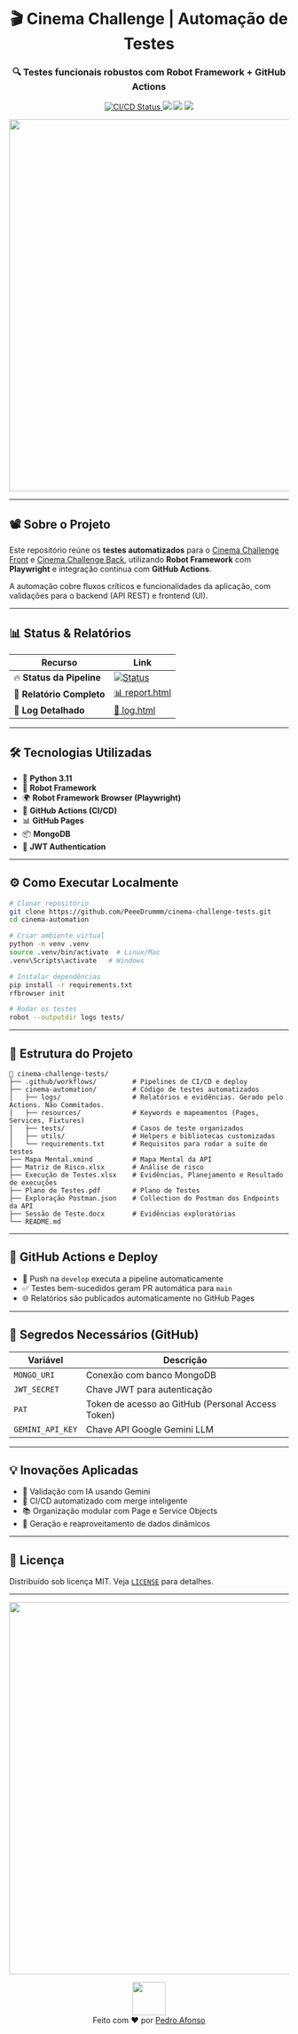 <p align="center">
  <h1 align="center">🎬 Cinema Challenge | Automação de Testes</h1>
  <h3 align="center">🔍 Testes funcionais robustos com Robot Framework + GitHub Actions</h3>
</p>

<p align="center">
  <a href="https://github.com/PeeeDrummm/cinema-challenge-tests/actions/workflows/ci-cd-pipeline.yml">
    <img src="https://img.shields.io/github/actions/workflow/status/PeeeDrummm/cinema-challenge-tests/ci-cd-pipeline.yml?branch=develop&style=for-the-badge&logo=github-actions&logoColor=white&label=CI/CD%20Pipeline" alt="CI/CD Status" />
  </a>
  <img src="https://img.shields.io/badge/Robot%20Framework-333333?style=for-the-badge&logo=robotframework&logoColor=white" />
  <img src="https://img.shields.io/badge/Playwright-45ba4b?style=for-the-badge&logo=playwright&logoColor=white" />
  <img src="https://img.shields.io/badge/python-3.11-3776AB?style=for-the-badge&logo=python&logoColor=white" />
</p>
<p align="center">
  <img src="https://media1.tenor.com/m/9gyW2QldGvkAAAAd/me-atrapaste-es-cine.gif" width="670" />
</p>

---

## 📽️ Sobre o Projeto

Este repositório reúne os **testes automatizados** para o [Cinema Challenge Front](https://github.com/juniorschmitz/cinema-challenge-front) e [Cinema Challenge Back](https://github.com/juniorschmitz/cinema-challenge-back), utilizando **Robot Framework** com **Playwright** e integração contínua com **GitHub Actions**.

A automação cobre fluxos críticos e funcionalidades da aplicação, com validações para o backend (API REST) e frontend (UI).

---

## 📊 Status & Relatórios

| Recurso | Link |
|---------|------|
| 🔥 **Status da Pipeline** | [![Status](https://img.shields.io/github/actions/workflow/status/PeeeDrummm/cinema-challenge-tests/ci-cd-pipeline.yml?branch=develop&logo=github)](https://github.com/PeeeDrummm/cinema-challenge-tests/actions/workflows/ci-cd-pipeline.yml) |
| 📑 **Relatório Completo** | [📊 report.html](https://peeedrummm.github.io/cinema-challenge-tests/report.html) |
| 📝 **Log Detalhado** | [📄 log.html](https://peeedrummm.github.io/cinema-challenge-tests/log.html) |

---

## 🛠️ Tecnologias Utilizadas

  - 🐍 **Python 3.11**
  - 🤖 **Robot Framework**
  - 🌍 **Robot Framework Browser (Playwright)**
  - 🚀 **GitHub Actions (CI/CD)**
  - 📊 **GitHub Pages**
  - 📦 **MongoDB**
  - 🔑 **JWT Authentication**

---

## ⚙️ Como Executar Localmente

```bash
# Clonar repositório
git clone https://github.com/PeeeDrummm/cinema-challenge-tests.git
cd cinema-automation

# Criar ambiente virtual
python -m venv .venv
source .venv/bin/activate  # Linux/Mac
.venv\Scripts\activate   # Windows

# Instalar dependências
pip install -r requirements.txt
rfbrowser init

# Rodar os testes
robot --outputdir logs tests/
```

---

## 🧱 Estrutura do Projeto

```
📁 cinema-challenge-tests/
├── .github/workflows/         # Pipelines de CI/CD e deploy
├── cinema-automation/         # Código de testes automatizados
│   ├── logs/                  # Relatórios e evidências. Gerado pelo Actions. Não Commitados.
│   ├── resources/             # Keywords e mapeamentos (Pages, Services, Fixtures)
│   ├── tests/                 # Casos de teste organizados
│   ├── utils/                 # Helpers e bibliotecas customizadas
│   └── requirements.txt       # Requisitos para rodar a suíte de testes
├── Mapa Mental.xmind          # Mapa Mental da API
├── Matriz de Risco.xlsx       # Análise de risco
├── Execução de Testes.xlsx    # Evidências, Planejamento e Resultado de execuções
├── Plano de Testes.pdf        # Plano de Testes
├── Exploração Postman.json    # Collection do Postman dos Endpoints da API
├── Sessão de Teste.docx       # Evidências exploratórias
└── README.md
```

---

## 🚀 GitHub Actions e Deploy

- 🚀 Push na `develop` executa a pipeline automaticamente
- ✅ Testes bem-sucedidos geram PR automática para `main`
- 🌐 Relatórios são publicados automaticamente no GitHub Pages

---

## 🔐 Segredos Necessários (GitHub)

| Variável | Descrição |
|----------|-----------|
| `MONGO_URI` | Conexão com banco MongoDB |
| `JWT_SECRET` | Chave JWT para autenticação |
| `PAT` | Token de acesso ao GitHub (Personal Access Token) |
| `GEMINI_API_KEY` | Chave API Google Gemini LLM |

---

## 💡 Inovações Aplicadas

- 💬 Validação com IA usando Gemini
- 🔄 CI/CD automatizado com merge inteligente
- 📚 Organização modular com Page e Service Objects
- 🤖 Geração e reaproveitamento de dados dinâmicos

---

## 📄 Licença

Distribuído sob licença MIT. Veja [`LICENSE`](https://github.com/PeeeDrummm/cinema-challenge-tests/blob/main/LICENSE "`LICENSE`") para detalhes.

---

<p align="center">
  <img src="https://media4.giphy.com/media/v1.Y2lkPTc5MGI3NjExeDE5b2xhOHo4Znc1d3BtOW54dm0xajYxamdqZmVlb3l5bGp1aG1nNiZlcD12MV9pbnRlcm5hbF9naWZfYnlfaWQmY3Q9Zw/gG6OcTSRWaSis/giphy.gif" width="670" />
</p>

<p align="center">
  <img src="https://media.giphy.com/media/ZVik7pBtu9dNS/giphy.gif" width="60"/><br>
  Feito com ❤️ por <a href="https://github.com/PeeeDrummm">Pedro Afonso</a>
</p>
